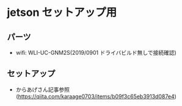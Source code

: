 jetson セットアップ用
====

## パーツ
+ wifi: WLI-UC-GNM2S(2019/0901 ドライバビルド無しで接続確認)

## セットアップ
+ からあげさん記事参照(https://qiita.com/karaage0703/items/b09f3c65eb3913d087e4)
